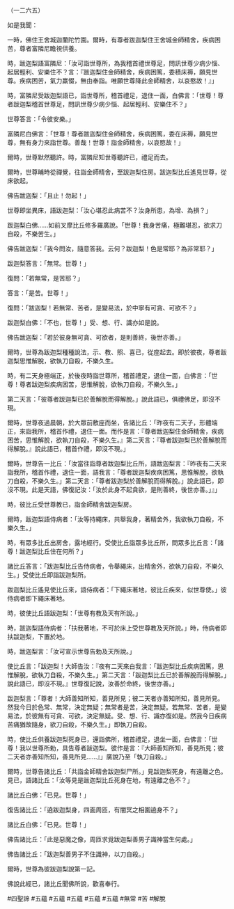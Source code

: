 （一二六五）

如是我聞：

一時，佛住王舍城迦蘭陀竹園。爾時，有尊者跋迦梨住王舍城金師精舍，疾病困苦，尊者富隣尼瞻視供養。

時，跋迦梨語富隣尼：「汝可詣世尊所，為我稽首禮世尊足，問訊世尊少病少惱、起居輕利、安樂住不？言：『跋迦梨住金師精舍，疾病困篤，委積床褥，願見世尊。疾病困苦，氣力羸惙，無由奉詣。唯願世尊降此金師精舍，以哀愍故！』」

時，富隣尼受跋迦梨語已，詣世尊所，稽首禮足，退住一面，白佛言：「世尊！尊者跋迦梨稽首世尊足，問訊世尊少病少惱、起居輕利、安樂住不？」

世尊答言：「令彼安樂。」

富隣尼白佛言：「世尊！尊者跋迦梨住金師精舍，疾病困篤，委在床褥，願見世尊，無有身力來詣世尊。善哉！世尊！詣金師精舍，以哀愍故！」

爾時，世尊默然聽許。時，富隣尼知世尊聽許已，禮足而去。

爾時，世尊晡時從禪覺，往詣金師精舍，至跋迦梨住房。跋迦梨比丘遙見世尊，從床欲起。

佛告跋迦梨：「且止！勿起！」

世尊即坐異床，語跋迦梨：「汝心堪忍此病苦不？汝身所患，為增、為損？」

跋迦梨白佛……如前叉摩比丘修多羅廣說。「世尊！我身苦痛，極難堪忍，欲求刀自殺，不樂苦生。」

佛告跋迦梨：「我今問汝，隨意答我。云何？跋迦梨！色是常耶？為非常耶？」

跋迦梨答言：「無常。世尊！」

復問：「若無常，是苦耶？」

答言：「是苦。世尊！」

復問：「跋迦梨！若無常、苦者，是變易法，於中寧有可貪、可欲不？」

跋迦梨白佛：「不也，世尊！」受、想、行、識亦如是說。

佛告跋迦梨：「若於彼身無可貪、可欲者，是則善終，後世亦善。」

爾時，世尊為跋迦梨種種說法，示、教、照、喜已，從座起去。即於彼夜，尊者跋迦梨思惟解脫，欲執刀自殺，不樂久生。

時，有二天身極端正，於後夜時詣世尊所，稽首禮足，退住一面，白佛言：「世尊！尊者跋迦梨疾病困苦，思惟解脫，欲執刀自殺，不樂久生。」

第二天言：「彼尊者跋迦梨已於善解脫而得解脫。」說此語已，俱禮佛足，即沒不現。

爾時，世尊夜過晨朝，於大眾前敷座而坐，告諸比丘：「昨夜有二天子，形體端正，來詣我所，稽首作禮，退住一面。而作是言：『尊者跋迦梨住金師精舍，疾病困苦，思惟解脫，欲執刀自殺，不樂久生。』第二天言：『尊者跋迦梨已於善解脫而得解脫。』說此語已，稽首作禮，即沒不現。」

爾時，世尊告一比丘：「汝當往詣尊者跋迦梨比丘所，語跋迦梨言：『昨夜有二天來詣我所，稽首作禮，退住一面，語我言：「尊者跋迦梨疾病困篤，思惟解脫，欲執刀自殺，不樂久生。」第二天言：「尊者跋迦梨於善解脫而得解脫。」說此語已，即沒不現。此是天語，佛復記汝：「汝於此身不起貪欲，是則善終，後世亦善。」』」

時，彼比丘受世尊教已，詣金師精舍跋迦梨房。

爾時，跋迦梨語侍病者：「汝等持繩床，共舉我身，著精舍外，我欲執刀自殺，不樂久生。」

時，有眾多比丘出房舍，露地經行。受使比丘詣眾多比丘所，問眾多比丘言：「諸尊！跋迦梨比丘住在何所？」

諸比丘答言：「跋迦梨比丘告侍病者，令舉繩床，出精舍外，欲執刀自殺，不樂久生。」受使比丘即詣跋迦梨所。

跋迦梨比丘遙見使比丘來，語侍病者：「下繩床著地，彼比丘疾來，似世尊使。」彼侍病者即下繩床著地。

時，彼使比丘語跋迦梨：「世尊有教及天有所說。」

時，跋迦梨語侍病者：「扶我著地，不可於床上受世尊教及天所說。」時，侍病者即扶跋迦梨，下置於地。

時，跋迦梨言：「汝可宣示世尊告勅及天所說。」

使比丘言：「跋迦梨！大師告汝：『夜有二天來白我言：「跋迦梨比丘疾病困篤，思惟解脫，欲執刀自殺，不樂久生。」第二天言：「跋迦梨比丘已於善解脫而得解脫。」說此語已，即沒不現。』世尊復記說，汝善於命終，後世亦善。」

跋迦梨言：「尊者！大師善知所知，善見所見；彼二天者亦善知所知，善見所見。然我今日於色常、無常，決定無疑；無常者是苦，決定無疑。若無常、苦者，是變易法，於彼無有可貪、可欲，決定無疑。受、想、行、識亦復如是。然我今日疾病苦痛猶故隨身，欲刀自殺，不樂久生。」即執刀自殺。

時，使比丘供養跋迦梨死身已，還詣佛所，稽首禮足，退坐一面，白佛言：「世尊！我以世尊所勅，具告尊者跋迦梨。彼作是言：『大師善知所知，善見所見；彼二天者亦善知所知，善見所見……』」廣說乃至「執刀自殺。」

爾時，世尊告諸比丘：「共詣金師精舍跋迦梨尸所。」見跋迦梨死身，有遠離之色。見已，語諸比丘：「汝等見是跋迦梨比丘死身在地，有遠離之色不？」

諸比丘白佛：「已見。世尊！」

復告諸比丘：「遶跋迦梨身，四面周匝，有闇冥之相圍遶身不？」

諸比丘白佛：「已見。世尊！」

佛告諸比丘：「此是惡魔之像，周匝求覓跋迦梨善男子識神當生何處。」

佛告諸比丘：「跋迦梨善男子不住識神，以刀自殺。」

爾時，世尊為彼跋迦梨說第一記。

佛說此經已，諸比丘聞佛所說，歡喜奉行。






#四聖諦
#五蘊
#五蘊
#五蘊
#五蘊
#五蘊
#無常
#苦
#解脫
